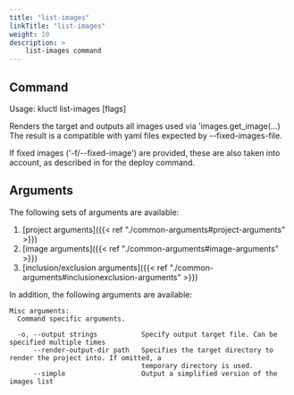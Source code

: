 ```yaml
---
title: "list-images"
linkTitle: "list-images"
weight: 10
description: >
    list-images command
---
```


## Command
<!-- BEGIN SECTION "list-images" "Usage" false -->
Usage: kluctl list-images [flags]

Renders the target and outputs all images used via 'images.get_image(...)
The result is a compatible with yaml files expected by --fixed-images-file.

If fixed images ('-f/--fixed-image') are provided, these are also taken into account,
as described in for the deploy command.

<!-- END SECTION -->

## Arguments
The following sets of arguments are available:
1. [project arguments]({{< ref "./common-arguments#project-arguments" >}})
1. [image arguments]({{< ref "./common-arguments#image-arguments" >}})
1. [inclusion/exclusion arguments]({{< ref "./common-arguments#inclusionexclusion-arguments" >}})

In addition, the following arguments are available:
<!-- BEGIN SECTION "list-images" "Misc arguments" true -->
```
Misc arguments:
  Command specific arguments.

  -o, --output strings           Specify output target file. Can be specified multiple times
      --render-output-dir path   Specifies the target directory to render the project into. If omitted, a
                                 temporary directory is used.
      --simple                   Output a simplified version of the images list

```
<!-- END SECTION -->

